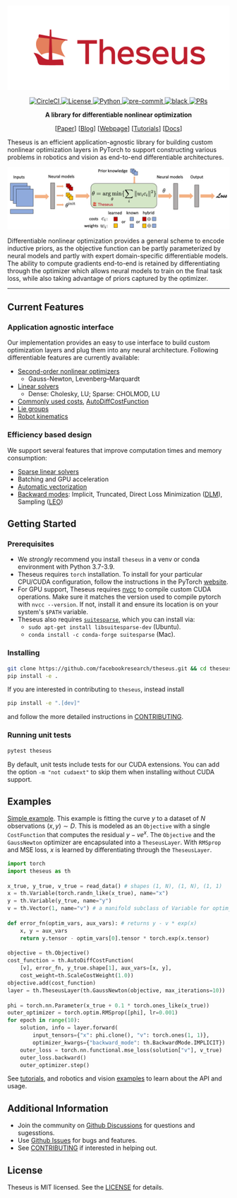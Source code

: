 ![Theseus Logo](https://github.com/facebookresearch/theseus/blob/main/docs/source/img/theseus-color-horizontal.png)

<p align="center">
    <a href="https://circleci.com/gh/facebookresearch/theseus/tree/main">
        <img src="https://circleci.com/gh/facebookresearch/theseus/tree/main.svg?style=svg" alt="CircleCI" height="20">
    </a>
    <a href="https://github.com/facebookresearch/theseus/blob/main/LICENSE">
        <img src="https://img.shields.io/badge/license-MIT-blue.svg" alt="License" height="20">
    </a>
    <a href="https://www.python.org/downloads/release/">
        <img src="https://img.shields.io/badge/python-3.7%20%7C%203.8%20%7C%203.9-blue.svg" alt="Python" height="20">
    </a>
    <a href="https://github.com/pre-commit/pre-commit">
        <img src="https://img.shields.io/badge/pre--commit-enabled-green?logo=pre-commit&logoColor=white" alt="pre-commit" height="20">
    </a>
    <a href="https://github.com/psf/black">
        <img src="https://img.shields.io/badge/code%20style-black-000000.svg" alt="black" height="20">
    </a>
    <a href="https://github.com/facebookresearch/theseus/blob/main/CONTRIBUTING.md">
        <img src="https://img.shields.io/badge/PRs-welcome-green.svg" alt="PRs" height="20">
    </a>
</p>

<p align="center">
    <b>A library for differentiable nonlinear optimization</b>
</p>

<p align="center">
    [<a href="https://arxiv.org/">Paper</a>]
    [<a href="https://ai.facebook.com/blog/theseus-a-library-for-encoding-domain-knowledge-in-end-to-end-ai-models/">Blog</a>]
    [<a href="https://sites.google.com/view/theseus-ai/">Webpage</a>]
    [<a href="https://github.com/facebookresearch/theseus/tree/main/tutorials">Tutorials</a>]
    [<a href="https://theseus-ai.readthedocs.io/">Docs</a>]
</p>

Theseus is an efficient application-agnostic library for building custom nonlinear optimization layers in PyTorch to support constructing various problems in robotics and vision as end-to-end differentiable architectures.

<img alt="TheseusLayer" src="https://github.com/facebookresearch/theseus/blob/main/docs/source/img/theseuslayer.png">

Differentiable nonlinear optimization provides a general scheme to encode inductive priors, as the objective function can be partly parameterized by neural models and partly with expert domain-specific differentiable models. The ability to compute gradients end-to-end is retained by differentiating through the optimizer which allows neural models to train on the final task loss, while also taking advantage of priors captured by the optimizer.

-----

## Current Features

### Application agnostic interface
Our implementation provides an easy to use interface to build custom optimization layers and plug them into any neural architecture. Following differentiable features are currently available:
- [Second-order nonlinear optimizers](https://github.com/facebookresearch/theseus/tree/main/theseus/optimizer/nonlinear)
    - Gauss-Newton, Levenberg–Marquardt
- [Linear solvers](https://github.com/facebookresearch/theseus/tree/main/theseus/optimizer/linear)
    - Dense: Cholesky, LU; Sparse: CHOLMOD, LU
- [Commonly used costs](https://github.com/facebookresearch/theseus/tree/main/theseus/embodied), [AutoDiffCostFunction](https://github.com/facebookresearch/theseus/blob/main/theseus/core/cost_function.py)
- [Lie groups](https://github.com/facebookresearch/theseus/tree/main/theseus/geometry)
- [Robot kinematics](https://github.com/facebookresearch/theseus/blob/main/theseus/embodied/kinematics/kinematics_model.py)

### Efficiency based design
We support several features that improve computation times and memory consumption:
- [Sparse linear solvers](https://github.com/facebookresearch/theseus/tree/main/theseus/optimizer/linear)
- Batching and GPU acceleration
- [Automatic vectorization](https://github.com/facebookresearch/theseus/blob/main/theseus/core/vectorizer.py)
- [Backward modes](https://github.com/facebookresearch/theseus/blob/main/theseus/optimizer/nonlinear/nonlinear_optimizer.py): Implicit, Truncated, Direct Loss Minimization ([DLM](https://github.com/facebookresearch/theseus/blob/main/theseus/theseus_layer.py)), Sampling ([LEO](https://github.com/facebookresearch/theseus/blob/main/examples/state_estimation_2d.py))

## Getting Started

### Prerequisites
- We *strongly* recommend you install `theseus` in a venv or conda environment with Python 3.7-3.9.
- Theseus requires `torch` installation. To install for your particular CPU/CUDA configuration, follow the instructions in the PyTorch [website](https://pytorch.org/get-started/locally/).
- For GPU support, Theseus requires [nvcc](https://docs.nvidia.com/cuda/cuda-compiler-driver-nvcc/index.html) to compile custom CUDA operations. Make sure it matches the version used to compile pytorch with `nvcc --version`. If not, install it and ensure its location is on your system's `$PATH` variable.
- Theseus also requires [`suitesparse`](https://people.engr.tamu.edu/davis/suitesparse.html), which you can install via:
    - `sudo apt-get install libsuitesparse-dev` (Ubuntu).
    - `conda install -c conda-forge suitesparse` (Mac).
    
### Installing
```bash
git clone https://github.com/facebookresearch/theseus.git && cd theseus
pip install -e .
```
If you are interested in contributing to `theseus`, instead install
```bash
pip install -e ".[dev]"
```
and follow the more detailed instructions in [CONTRIBUTING](https://github.com/facebookresearch/theseus/blob/main/CONTRIBUTING.md).

### Running unit tests
```bash
pytest theseus
```
By default, unit tests include tests for our CUDA extensions. You can add the option `-m "not cudaext"` to skip them when installing without CUDA support.


## Examples

[Simple example](https://github.com/facebookresearch/theseus/blob/main/examples/simple_example.py). This example is fitting the curve $y$ to a dataset of $N$ observations $(x,y) \sim D$. This is modeled as an `Objective` with a single `CostFunction` that computes the residual $y - v e^x$. The `Objective` and the `GaussNewton` optimizer are encapsulated into a `TheseusLayer`. With `RMSprop` and MSE loss, $x$ is learned by differentiating through the `TheseusLayer`.

```python
import torch
import theseus as th

x_true, y_true, v_true = read_data() # shapes (1, N), (1, N), (1, 1)
x = th.Variable(torch.randn_like(x_true), name="x")
y = th.Variable(y_true, name="y")
v = th.Vector(1, name="v") # a manifold subclass of Variable for optim_vars

def error_fn(optim_vars, aux_vars): # returns y - v * exp(x)
    x, y = aux_vars
    return y.tensor - optim_vars[0].tensor * torch.exp(x.tensor)

objective = th.Objective()
cost_function = th.AutoDiffCostFunction(
    [v], error_fn, y_true.shape[1], aux_vars=[x, y],
    cost_weight=th.ScaleCostWeight(1.0))
objective.add(cost_function)
layer = th.TheseusLayer(th.GaussNewton(objective, max_iterations=10))

phi = torch.nn.Parameter(x_true + 0.1 * torch.ones_like(x_true))
outer_optimizer = torch.optim.RMSprop([phi], lr=0.001)
for epoch in range(10):
    solution, info = layer.forward(
        input_tensors={"x": phi.clone(), "v": torch.ones(1, 1)},
        optimizer_kwargs={"backward_mode": th.BackwardMode.IMPLICIT})
    outer_loss = torch.nn.functional.mse_loss(solution["v"], v_true)
    outer_loss.backward()
    outer_optimizer.step()
```

See [tutorials](https://github.com/facebookresearch/theseus/blob/main/tutorials/), and robotics and vision [examples](https://github.com/facebookresearch/theseus/tree/main/examples) to learn about the API and usage.


## Additional Information

- Join the community on [Github Discussions](https://github.com/facebookresearch/theseus/discussions) for questions and sugesstions.
- Use [Github Issues](https://github.com/facebookresearch/theseus/issues/new/choose) for bugs and features.
- See [CONTRIBUTING](https://github.com/facebookresearch/theseus/blob/main/CONTRIBUTING.md) if interested in helping out.


## License

Theseus is MIT licensed. See the [LICENSE](https://github.com/facebookresearch/theseus/blob/main/LICENSE) for details.
